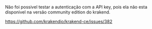 Não foi possivel testar a autenticação com a API key, pois ela não esta disponivel na versão community edition do krakend.

https://github.com/krakendio/krakend-ce/issues/382
